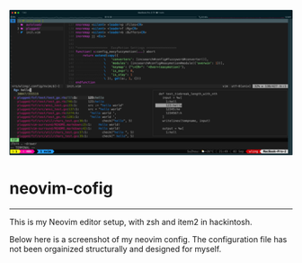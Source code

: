![Alt text](screenshot.png "Neovim screenshot")
# neovim-cofig
---

This is my Neovim editor setup, with zsh and item2 in hackintosh. 

Below here is a screenshot of my neovim config. The configuration file has not been orgainized structurally and designed for myself.

